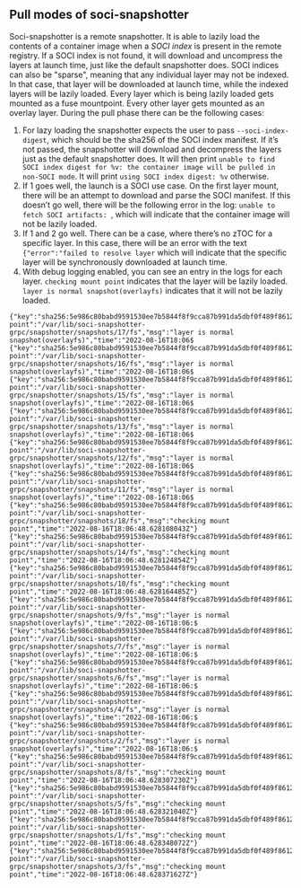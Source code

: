 ## Pull modes of soci-snapshotter

Soci-snapshotter is a remote snapshotter. It is able to lazily load the contents of a container image when a *SOCI index* is present in the remote registry. If a SOCI index is not found, it will download and uncompress the layers at launch time, just like the default snapshotter does. SOCI indices can also be "sparse", meaning that any individual layer may not be indexed. In that case, that layer will be downloaded at launch time, while the indexed layers will be lazily loaded.
Every layer which is being lazily loaded gets mounted as a fuse mountpoint. Every other layer gets mounted as an overlay layer.
During the pull phase there can be the following cases:
1. For lazy loading the snapshotter expects the user to pass `--soci-index-digest`, which should be the sha256 of the SOCI index manifest. If it’s not passed, the snapshotter will download and decompress the layers just as the default snapshotter does. It will then print `unable to find SOCI index digest for %v: the container image will be pulled in non-SOCI mode`. It will print `using SOCI index digest: %v` otherwise.
2. If 1 goes well, the launch is a SOCI use case. On the first layer mount, there will be an attempt to download and parse the SOCI manifest. If this doesn’t go well, there will be the following error in the log: `unable to fetch SOCI artifacts: `, which will indicate that the container image will not be lazily loaded.
3. If 1 and 2 go well. There can be a case, where there’s no zTOC for a specific layer. In this case, there will be an error with the text `{"error":"failed to resolve layer` which will indicate that the specific layer will be synchronously downloaded at launch time.
4. With debug logging enabled, you can see an entry in the logs for each layer. `checking mount point` indicates that the layer will be lazily loaded. `layer is normal snapshot(overlayfs)` indicates that it will not be lazily loaded.

```
{"key":"sha256:5e986c80babd9591530ee7b5844f8f9cca87b991da5dbf0f489f8612228f28f6","level":"debug","mount-point":"/var/lib/soci-snapshotter-grpc/snapshotter/snapshots/17/fs","msg":"layer is normal snapshot(overlayfs)","time":"2022-08-16T18:06$
{"key":"sha256:5e986c80babd9591530ee7b5844f8f9cca87b991da5dbf0f489f8612228f28f6","level":"debug","mount-point":"/var/lib/soci-snapshotter-grpc/snapshotter/snapshots/16/fs","msg":"layer is normal snapshot(overlayfs)","time":"2022-08-16T18:06$
{"key":"sha256:5e986c80babd9591530ee7b5844f8f9cca87b991da5dbf0f489f8612228f28f6","level":"debug","mount-point":"/var/lib/soci-snapshotter-grpc/snapshotter/snapshots/15/fs","msg":"layer is normal snapshot(overlayfs)","time":"2022-08-16T18:06$
{"key":"sha256:5e986c80babd9591530ee7b5844f8f9cca87b991da5dbf0f489f8612228f28f6","level":"debug","mount-point":"/var/lib/soci-snapshotter-grpc/snapshotter/snapshots/13/fs","msg":"layer is normal snapshot(overlayfs)","time":"2022-08-16T18:06$
{"key":"sha256:5e986c80babd9591530ee7b5844f8f9cca87b991da5dbf0f489f8612228f28f6","level":"debug","mount-point":"/var/lib/soci-snapshotter-grpc/snapshotter/snapshots/12/fs","msg":"layer is normal snapshot(overlayfs)","time":"2022-08-16T18:06$
{"key":"sha256:5e986c80babd9591530ee7b5844f8f9cca87b991da5dbf0f489f8612228f28f6","level":"debug","mount-point":"/var/lib/soci-snapshotter-grpc/snapshotter/snapshots/11/fs","msg":"layer is normal snapshot(overlayfs)","time":"2022-08-16T18:06$
{"key":"sha256:5e986c80babd9591530ee7b5844f8f9cca87b991da5dbf0f489f8612228f28f6","level":"debug","mount-point":"/var/lib/soci-snapshotter-grpc/snapshotter/snapshots/18/fs","msg":"checking mount point","time":"2022-08-16T18:06:48.628108043Z"}
{"key":"sha256:5e986c80babd9591530ee7b5844f8f9cca87b991da5dbf0f489f8612228f28f6","level":"debug","mount-point":"/var/lib/soci-snapshotter-grpc/snapshotter/snapshots/14/fs","msg":"checking mount point","time":"2022-08-16T18:06:48.628124854Z"}
{"key":"sha256:5e986c80babd9591530ee7b5844f8f9cca87b991da5dbf0f489f8612228f28f6","level":"debug","mount-point":"/var/lib/soci-snapshotter-grpc/snapshotter/snapshots/10/fs","msg":"checking mount point","time":"2022-08-16T18:06:48.628164485Z"}
{"key":"sha256:5e986c80babd9591530ee7b5844f8f9cca87b991da5dbf0f489f8612228f28f6","level":"debug","mount-point":"/var/lib/soci-snapshotter-grpc/snapshotter/snapshots/9/fs","msg":"layer is normal snapshot(overlayfs)","time":"2022-08-16T18:06:$
{"key":"sha256:5e986c80babd9591530ee7b5844f8f9cca87b991da5dbf0f489f8612228f28f6","level":"debug","mount-point":"/var/lib/soci-snapshotter-grpc/snapshotter/snapshots/7/fs","msg":"layer is normal snapshot(overlayfs)","time":"2022-08-16T18:06:$
{"key":"sha256:5e986c80babd9591530ee7b5844f8f9cca87b991da5dbf0f489f8612228f28f6","level":"debug","mount-point":"/var/lib/soci-snapshotter-grpc/snapshotter/snapshots/6/fs","msg":"layer is normal snapshot(overlayfs)","time":"2022-08-16T18:06:$
{"key":"sha256:5e986c80babd9591530ee7b5844f8f9cca87b991da5dbf0f489f8612228f28f6","level":"debug","mount-point":"/var/lib/soci-snapshotter-grpc/snapshotter/snapshots/4/fs","msg":"layer is normal snapshot(overlayfs)","time":"2022-08-16T18:06:$
{"key":"sha256:5e986c80babd9591530ee7b5844f8f9cca87b991da5dbf0f489f8612228f28f6","level":"debug","mount-point":"/var/lib/soci-snapshotter-grpc/snapshotter/snapshots/2/fs","msg":"layer is normal snapshot(overlayfs)","time":"2022-08-16T18:06:$
{"key":"sha256:5e986c80babd9591530ee7b5844f8f9cca87b991da5dbf0f489f8612228f28f6","level":"debug","mount-point":"/var/lib/soci-snapshotter-grpc/snapshotter/snapshots/8/fs","msg":"checking mount point","time":"2022-08-16T18:06:48.628307230Z"}
{"key":"sha256:5e986c80babd9591530ee7b5844f8f9cca87b991da5dbf0f489f8612228f28f6","level":"debug","mount-point":"/var/lib/soci-snapshotter-grpc/snapshotter/snapshots/5/fs","msg":"checking mount point","time":"2022-08-16T18:06:48.628321040Z"}
{"key":"sha256:5e986c80babd9591530ee7b5844f8f9cca87b991da5dbf0f489f8612228f28f6","level":"debug","mount-point":"/var/lib/soci-snapshotter-grpc/snapshotter/snapshots/1/fs","msg":"checking mount point","time":"2022-08-16T18:06:48.628348072Z"}
{"key":"sha256:5e986c80babd9591530ee7b5844f8f9cca87b991da5dbf0f489f8612228f28f6","level":"debug","mount-point":"/var/lib/soci-snapshotter-grpc/snapshotter/snapshots/3/fs","msg":"checking mount point","time":"2022-08-16T18:06:48.628371627Z"}
```



